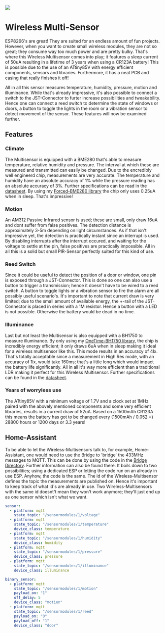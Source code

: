 [![](https://img.shields.io/github/v/release/JVKran/Wireless-Multisensor.svg?style=flat-square)](https://github.com/JVKran/Wireless-Multisensor/releases/latest)

# Wireless Multi-Sensor
ESP8266's are great! They are suited for an endless amount of fun projects. However, when you want to create small wireless modules, they are not so great; they consume way too much power and are pretty bulky. That's where this Wireless Multisensor comes into play; it features a sleep current of 50uA resulting in a lifetime of 3 years when using a CR123A battery! This is possible due to the use of an ATtiny85V with energy efficient components, sensors and libraries. Furthermore, it has a neat PCB and casing that really finishes it off!

All in all this sensor measures temperature, humidity, pressure, motion and illuminance. While that's already impressive, it's also possible to connect a switch to the JST-Connector to furter increase possibilities and tweakability. Hence one can connect a reed switch to determine the state of windows or doors, a button to toggle the lights in the room or a vibration sensor to detect movement of the sensor. These features will now be examined further.

## Features
### Climate
The Multisensor is equipped with a BME280 that's able to measure temperature, relative humidity and pressure. The interval at which these are measured and transmitted can easily be changed. Due to the encredibly well engineerd chip, measurements are very accurate. The temperature and humidity have an absolute accuracy of 1% while the pressure reading has an absolute accuracy of 3%. Further specifications can be read in the [datasheet](https://www.bosch-sensortec.com/media/boschsensortec/downloads/datasheets/bst-bme280-ds002.pdf). By using my [Forced-BME280 library](https://github.com/JVKran/Forced-BME280) the chip only uses 0.25uA when in sleep. That's impressive!

### Motion
An AM312 Passive Infrared sensor is used; these are small, only draw 16uA and dont suffer from false positives. The detection distance is approximately 3-5m depending on light circumstances. As if that isn't impressive yet, the detection is practically instant since an interrupt is used. By disabling interrupts after the interrupt occured, and waiting for the voltage to settle at the pin, false positives are practically impossible. All in all this is a solid but small PIR-Sensor perfectly suited for this kind of use.

### Reed Switch
Since it could be useful to detect the position of a door or window, one pin is exposed through a JST-Connector. This is done so one can also use a button to trigger a transmission; hence it doesn't have to be wired to a reed switch. A button to toggle lights or a vibration sensor to fire the alarm are all possibly useful scenario's. It's important to note that current draw is very limited; due to the small amount of available energy, the +-rail of the JST-Connector is placed in series with a 1M resistor. Hence a button with a LED is not possible. Otherwise the battery would be dead in no time.

### Illuminance
Last but not least the Multisensor is also equipped with a BH1750 to measure illuminance. By only using my [OneTime-BH1750 library](https://github.com/JVKran/OneTime-BH1750), the chip is incredibly energy efficient; it only draws 6uA when in sleep making it ideal for a wireless multisensor like this. This mode results in an accuracy of 4lx. That's totally acceptable since a measurement in High Res mode, with an accuracy of 1lx, would take 160ms; that's a little long which would impact the battery life significantly. All in all it's way more efficient than a traditional LDR making it perfect for this Wireless Multisensor. Further specifications can be found in the [datasheet](https://www.mouser.com/datasheet/2/348/bh1750fvi-e-186247.pdf).

### Years of worryless use
The ATtiny85V with a minimum voltage of 1.7V and a clock set at 1MHz paired with the abovely mentioned components and some very efficient libraries, results in a current draw of 52uA. Based on a 1500mAh CR123A this means the battery has got to be changed every (1500mAh / 0.052 =) 28800 hours or 1200 days or 3.3 years!

## Home-Assistant
To be able to let the Wireless-Multisensors talk to, for example, Home-Assistant, one would need to use the Bridge to 'bridge' the 433MHz messages to MQTT. This can be done by using the code in the [Bridge Directory](/Bridge). Further information can also be found there. It boils down to two possibilities; using a dedicated ESP or letting the code run on an already in use ESP. Anyhow, the code is the same. The id of the Wireless-Multisensor defines the topic the measurements are published on. Hence it's important to keep track of what id's are already in use. Two Wireless-Multisensors with the same id doesnt't mean they won't work anymore; they'll just end up as one sensor which isn't what we want.

```yaml
sensor:
  - platform: mqtt
    state_topic: "/sensormodules/1/voltage"                     
  - platform: mqtt
    state_topic: "/sensormodules/1/temperature"
    device_class: temperature
  - platform: mqtt
    state_topic: "/sensormodules/1/humidity"                                                                             
    device_class: humidity                                                                                                                                   
  - platform: mqtt                                                                                                          
    state_topic: "/sensormodules/1/pressure"                                                                               
    device_class: pressure                                                                                                  
  - platform: mqtt                                                                                                          
    state_topic: "/sensormodules/1/illuminance"                                                                            
    device_class: illuminance 

binary_sensor:
  - platform: mqtt                                                                                                          
    state_topic: "/sensormodules/1/motion"
    payload_on: "1"                                                                                                   
    off_delay: 5                                                                                                            
    device_class: "motion"
  - platform: mqtt                                                                                                          
    state_topic: "/sensormodules/1/reed"                                                                                    
    payload_on: "0"                                                                                                         
    payload_off: "1"
    device_class: "door"                                                       
```

